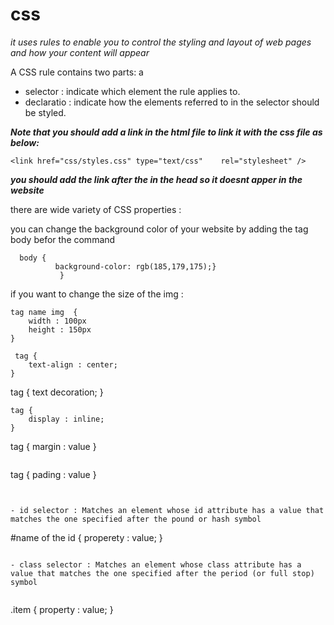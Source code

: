 # css
*it uses rules to enable you to control the styling and layout of web pages and how your content will appear*


A CSS rule contains two parts: a 
- selector : indicate which element the rule applies to. 
- declaratio :  indicate how the elements referred to in the selector should be styled. 

***Note that you should add a link in the html file to link it with the css file as below:***

 ```
 <link href="css/styles.css" type="text/css"    rel="stylesheet" /> 

 ```
 ***you should add the link after the in the head so it doesnt apper in the website***

 there are wide variety of CSS properties :

 you can change the background color of your website by adding the tag body befor the command 

```
  body { 
          background-color: rgb(185,179,175);}  
           }

```

if you want to change the size of the img :

```
tag name img  {
    width : 100px
    height : 150px
}

```


```
 tag {
    text-align : center;
}

```
tag {
    text decoration;
}

```
tag {
    display : inline;
}

```
tag {
    margin : value
}

```
```
tag {
    pading : value
}

```


- id selector : Matches an element whose id attribute has a value that matches the one specified after the pound or hash symbol

```
#name of the id {
properety : value;
}

```

- class selector : Matches an element whose class attribute has a value that matches the one specified after the period (or full stop) symbol
 
 ```
 .item {
     property : value;
 }

 ```

